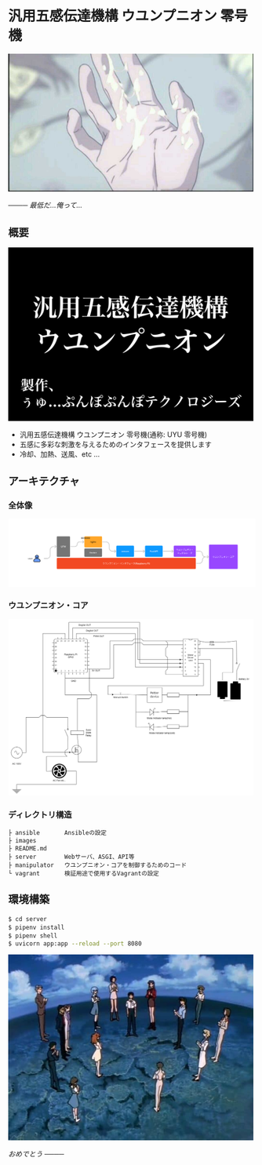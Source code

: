 # 汎用五感伝達機構 ウユンプニオン 零号機

<img src="images/saiteida_orette.jpg" width="500px">

*──── 最低だ...俺って...*

## 概要

<img src="images/key_visual.png" width="500px">

- 汎用五感伝達機構 ウユンプニオン 零号機(通称: UYU 零号機)
- 五感に多彩な刺激を与えるためのインタフェースを提供します
- 冷却、加熱、送風、etc ...

## アーキテクチャ

### 全体像

<img src="images/architecture_uyunpunion.png" width="800px">

### ウユンプニオン・コア

<img src="images/architecture_uyunpunion_core.png" width="500px">

### ディレクトリ構造

```
├ ansible       Ansibleの設定
├ images
├ README.md
├ server        Webサーバ、ASGI、API等
├ manipulator   ウユンプニオン・コアを制御するためのコード
└ vagrant       検証用途で使用するVagrantの設定
```

## 環境構築

```bash
$ cd server
$ pipenv install
$ pipenv shell
$ uvicorn app:app --reload --port 8080
```

<img src="images/omedetou.jpg" width="500px">

*おめでとう ────*
